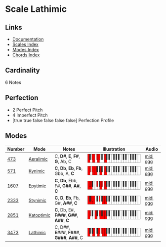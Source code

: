 # Scale Lathimic

## Links

- [Documentation](index.md)
- [Scales Index](Scales.md)
- [Modes Index](Modes.md)
- [Chords Index](Chords.md)

## Cardinality

6 Notes

## Perfection

- 2 Perfect Pitch
- 4 Imperfect Pitch
- [true true false false false false] Perfection Profile

## Modes

| Number | Mode | Notes | Illustration | Audio |
|--------|------|-------|--------------|-------|
| [473](https://ianring.com/musictheory/scales/473) | [Aeralimic](ModeAeralimic.md) | C, **D#**, **E**, **F#**, **G**, Ab, C | ![CNaturalAeralimic](ModeCNaturalAeralimic.png) | [midi](ModeCNaturalAeralimic.mid) [ogg](ModeCNaturalAeralimic.ogg) | 
| [571](https://ianring.com/musictheory/scales/571) | [Kynimic](ModeKynimic.md) | **C**, **Db**, **Eb**, **Fb**, Gbb, A, **C** | ![CNaturalKynimic](ModeCNaturalKynimic.png) | [midi](ModeCNaturalKynimic.mid) [ogg](ModeCNaturalKynimic.ogg) | 
| [1607](https://ianring.com/musictheory/scales/1607) | [Epytimic](ModeEpytimic.md) | **C**, **Db**, Ebb, F#, **G##**, **A#**, **C** | ![CNaturalEpytimic](ModeCNaturalEpytimic.png) | [midi](ModeCNaturalEpytimic.mid) [ogg](ModeCNaturalEpytimic.ogg) | 
| [2333](https://ianring.com/musictheory/scales/2333) | [Stynimic](ModeStynimic.md) | **C**, **D**, **Eb**, Fb, G#, **A##**, **C** | ![CNaturalStynimic](ModeCNaturalStynimic.png) | [midi](ModeCNaturalStynimic.mid) [ogg](ModeCNaturalStynimic.ogg) | 
| [2851](https://ianring.com/musictheory/scales/2851) | [Katoptimic](ModeKatoptimic.md) | **C**, Db, E#, **F###**, **G##**, **A##**, **C** | ![CNaturalKatoptimic](ModeCNaturalKatoptimic.png) | [midi](ModeCNaturalKatoptimic.mid) [ogg](ModeCNaturalKatoptimic.ogg) | 
| [3473](https://ianring.com/musictheory/scales/3473) | [Lathimic](ModeLathimic.md) | C, D##, **E###**, **F###**, **G###**, **A##**, C | ![CNaturalLathimic](ModeCNaturalLathimic.png) | [midi](ModeCNaturalLathimic.mid) [ogg](ModeCNaturalLathimic.ogg) | 
